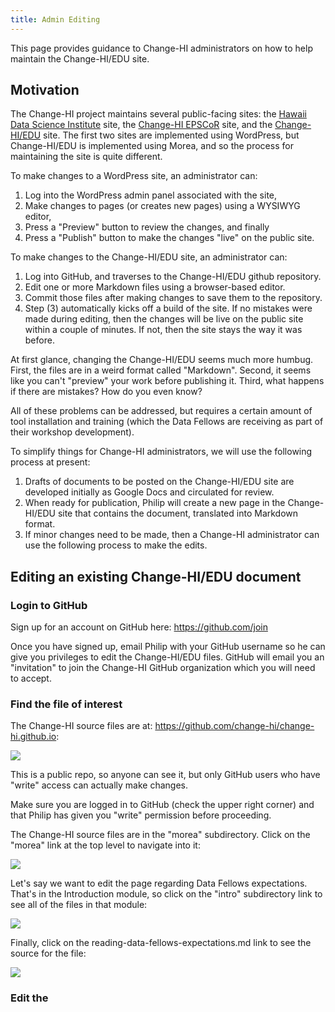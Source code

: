 ```yaml
---
title: Admin Editing
---
```


This page provides guidance to Change-HI administrators on how to help maintain the Change-HI/EDU site.

## Motivation

The Change-HI project maintains several public-facing sites: the [Hawaii Data Science Institute](https://datascience.hawaii.edu/) site, the [Change-HI EPSCoR](https://hawaii.edu/epscor/change-hi/) site, and the [Change-HI/EDU](https://change-hi.github.io/) site. The first two sites are implemented using WordPress, but Change-HI/EDU is implemented using Morea, and so the process for maintaining the site is quite different. 

To make changes to a WordPress site, an administrator can:

1. Log into the WordPress admin panel associated with the site,
2. Make changes to pages (or creates new pages) using a WYSIWYG editor,
3. Press a "Preview" button to review the changes, and finally 
4. Press a "Publish" button to make the changes "live" on the public site.

To make changes to the Change-HI/EDU site, an administrator can:

1. Log into GitHub, and traverses to the Change-HI/EDU github repository.
2. Edit one or more Markdown files using a browser-based editor.
3. Commit those files after making changes to save them to the repository. 
4. Step (3) automatically kicks off a build of the site. If no mistakes were made during editing, then the changes will be live on the public site within a couple of minutes. If not, then the site stays the way it was before.

At first glance, changing the Change-HI/EDU seems much more humbug. First, the files are in a weird format called "Markdown". Second, it seems like you can't "preview" your work before publishing it. Third, what happens if there are mistakes? How do you even know?

All of these problems can be addressed, but requires a certain amount of tool installation and training (which the Data Fellows are receiving as part of their workshop development).

To simplify things for Change-HI administrators, we will use the following process at present:

1. Drafts of documents to be posted on the Change-HI/EDU site are developed initially as Google Docs and circulated for review. 
2. When ready for publication, Philip will create a new page in the Change-HI/EDU site that contains the document, translated into Markdown format.
3. If minor changes need to be made, then a Change-HI administrator can use the following process to make the edits. 

## Editing an existing Change-HI/EDU document

### Login to GitHub

Sign up for an account on GitHub here: <https://github.com/join>

Once you have signed up, email Philip with your GitHub username so he can give you privileges to edit the Change-HI/EDU files.  GitHub will email you an "invitation" to join the Change-HI GitHub organization which you will need to accept. 

### Find the file of interest

The Change-HI source files are at: <https://github.com/change-hi/change-hi.github.io>:

![](/img/change-hi/change-hi-github-repo.png)

This is a public repo, so anyone can see it, but only GitHub users who have "write" access can actually make changes. 

Make sure you are logged in to GitHub (check the upper right corner) and that Philip has given you "write" permission before proceeding.

The Change-HI source files are in the "morea" subdirectory. Click on the "morea" link at the top level to navigate into it:

![](/img/change-hi/change-hi-github-repo-morea.png)

Let's say we want to edit the page regarding Data Fellows expectations. That's in the Introduction module, so click on the "intro" subdirectory link to see all of the files in that module:

![](/img/change-hi/change-hi-github-repo-intro.png)

Finally, click on the reading-data-fellows-expectations.md link to see the source for the file:

![](/img/change-hi/change-hi-github-repo-expectations.png)


### Edit the 

